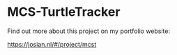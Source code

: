 # MCS-TurtleTracker

Find out more about this project on my portfolio website:

https://josian.nl/#/project/mcst
